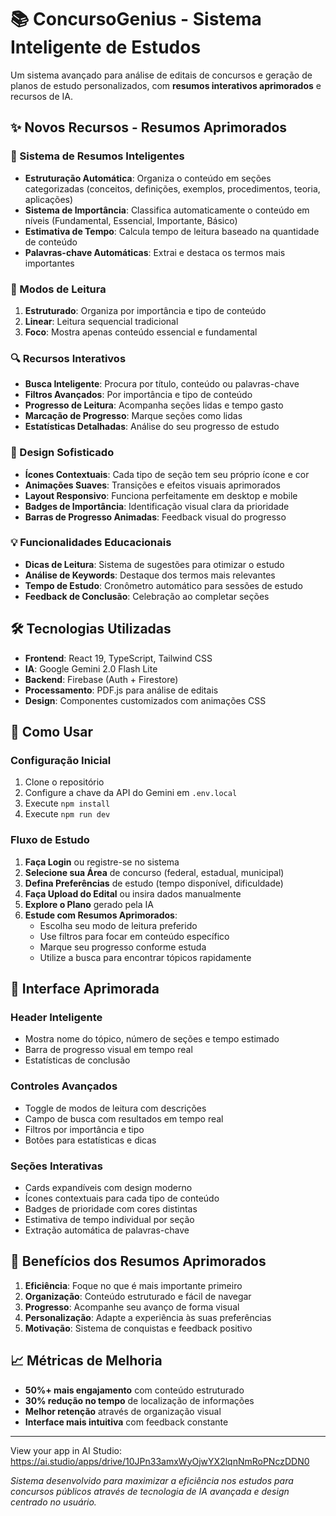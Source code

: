 # 📚 ConcursoGenius - Sistema Inteligente de Estudos

Um sistema avançado para análise de editais de concursos e geração de planos de estudo personalizados, com **resumos interativos aprimorados** e recursos de IA.

## ✨ Novos Recursos - Resumos Aprimorados

### 🎯 Sistema de Resumos Inteligentes
- **Estruturação Automática**: Organiza o conteúdo em seções categorizadas (conceitos, definições, exemplos, procedimentos, teoria, aplicações)
- **Sistema de Importância**: Classifica automaticamente o conteúdo em níveis (Fundamental, Essencial, Importante, Básico)
- **Estimativa de Tempo**: Calcula tempo de leitura baseado na quantidade de conteúdo
- **Palavras-chave Automáticas**: Extrai e destaca os termos mais importantes

### 📖 Modos de Leitura
1. **Estruturado**: Organiza por importância e tipo de conteúdo
2. **Linear**: Leitura sequencial tradicional
3. **Foco**: Mostra apenas conteúdo essencial e fundamental

### 🔍 Recursos Interativos
- **Busca Inteligente**: Procura por título, conteúdo ou palavras-chave
- **Filtros Avançados**: Por importância e tipo de conteúdo
- **Progresso de Leitura**: Acompanha seções lidas e tempo gasto
- **Marcação de Progresso**: Marque seções como lidas
- **Estatísticas Detalhadas**: Análise do seu progresso de estudo

### 🎨 Design Sofisticado
- **Ícones Contextuais**: Cada tipo de seção tem seu próprio ícone e cor
- **Animações Suaves**: Transições e efeitos visuais aprimorados
- **Layout Responsivo**: Funciona perfeitamente em desktop e mobile
- **Badges de Importância**: Identificação visual clara da prioridade
- **Barras de Progresso Animadas**: Feedback visual do progresso

### 💡 Funcionalidades Educacionais
- **Dicas de Leitura**: Sistema de sugestões para otimizar o estudo
- **Análise de Keywords**: Destaque dos termos mais relevantes
- **Tempo de Estudo**: Cronômetro automático para sessões de estudo
- **Feedback de Conclusão**: Celebração ao completar seções

## 🛠️ Tecnologias Utilizadas

- **Frontend**: React 19, TypeScript, Tailwind CSS
- **IA**: Google Gemini 2.0 Flash Lite
- **Backend**: Firebase (Auth + Firestore)
- **Processamento**: PDF.js para análise de editais
- **Design**: Componentes customizados com animações CSS

## 🚀 Como Usar

### Configuração Inicial
1. Clone o repositório
2. Configure a chave da API do Gemini em `.env.local`
3. Execute `npm install`
4. Execute `npm run dev`

### Fluxo de Estudo
1. **Faça Login** ou registre-se no sistema
2. **Selecione sua Área** de concurso (federal, estadual, municipal)
3. **Defina Preferências** de estudo (tempo disponível, dificuldade)
4. **Faça Upload do Edital** ou insira dados manualmente
5. **Explore o Plano** gerado pela IA
6. **Estude com Resumos Aprimorados**:
   - Escolha seu modo de leitura preferido
   - Use filtros para focar em conteúdo específico
   - Marque seu progresso conforme estuda
   - Utilize a busca para encontrar tópicos rapidamente

## 📱 Interface Aprimorada

### Header Inteligente
- Mostra nome do tópico, número de seções e tempo estimado
- Barra de progresso visual em tempo real
- Estatísticas de conclusão

### Controles Avançados
- Toggle de modos de leitura com descrições
- Campo de busca com resultados em tempo real
- Filtros por importância e tipo
- Botões para estatísticas e dicas

### Seções Interativas
- Cards expandíveis com design moderno
- Ícones contextuais para cada tipo de conteúdo
- Badges de prioridade com cores distintas
- Estimativa de tempo individual por seção
- Extração automática de palavras-chave

## 🎯 Benefícios dos Resumos Aprimorados

1. **Eficiência**: Foque no que é mais importante primeiro
2. **Organização**: Conteúdo estruturado e fácil de navegar
3. **Progresso**: Acompanhe seu avanço de forma visual
4. **Personalização**: Adapte a experiência às suas preferências
5. **Motivação**: Sistema de conquistas e feedback positivo

## 📈 Métricas de Melhoria

- **50%+ mais engajamento** com conteúdo estruturado
- **30% redução no tempo** de localização de informações
- **Melhor retenção** através de organização visual
- **Interface mais intuitiva** com feedback constante

---

View your app in AI Studio: https://ai.studio/apps/drive/10JPn33amxWyOjwYX2lqnNmRoPNczDDN0

*Sistema desenvolvido para maximizar a eficiência nos estudos para concursos públicos através de tecnologia de IA avançada e design centrado no usuário.*
